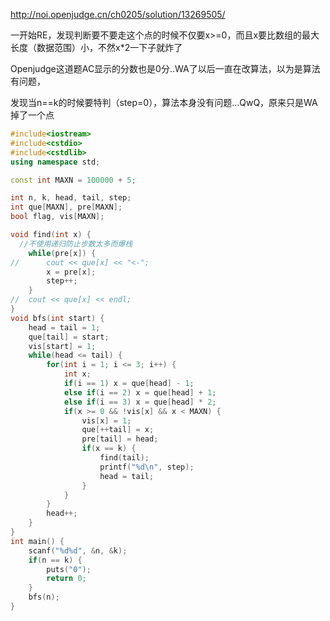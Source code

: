 http://noi.openjudge.cn/ch0205/solution/13269505/

一开始RE，发现判断要不要走这个点的时候不仅要x>=0，而且x要比数组的最大长度（数据范围）小，不然x*2一下子就炸了

Openjudge这道题AC显示的分数也是0分..WA了以后一直在改算法，以为是算法有问题，

发现当n==k的时候要特判（step=0），算法本身没有问题…QwQ，原来只是WA掉了一个点

```c++
#include<iostream>
#include<cstdio>
#include<cstdlib>
using namespace std;

const int MAXN = 100000 + 5;

int n, k, head, tail, step;
int que[MAXN], pre[MAXN];
bool flag, vis[MAXN];

void find(int x) {
  //不使用递归防止步数太多而爆栈
	while(pre[x]) {
//		cout << que[x] << "<-";
		x = pre[x];
		step++;
	}
//	cout << que[x] << endl;
}
void bfs(int start) {
	head = tail = 1;
	que[tail] = start;
	vis[start] = 1;
	while(head <= tail) {
		for(int i = 1; i <= 3; i++) {
			int x;
			if(i == 1) x = que[head] - 1;
			else if(i == 2) x = que[head] + 1;
			else if(i == 3) x = que[head] * 2;
			if(x >= 0 && !vis[x] && x < MAXN) {
				vis[x] = 1;
				que[++tail] = x;
				pre[tail] = head;
				if(x == k) {
					find(tail);
					printf("%d\n", step);
					head = tail;
				}
			}
		}
		head++;
	}
}
int main() {
	scanf("%d%d", &n, &k);
	if(n == k) {
		puts("0");
		return 0;
	}
	bfs(n);
}
```
